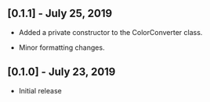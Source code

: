## [0.1.1] - July 25, 2019

* Added a private constructor to the ColorConverter class.

* Minor formatting changes.

## [0.1.0] - July 23, 2019

* Initial release
